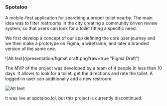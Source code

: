 <h3>Spotaloo</h3>


A mobile-first application for searching a proper toilet nearby. The main idea was to filter restrooms in the city creating a community driven review system, so that users can look for a toilet fitting a specific need.

We first develop a concept of our app defining the core user journey and we then make a prototype on Figma, a wireframe, and later a branded version of the same one.

![Alt text](/presentation/figma\ draft.png?raw=true "Figma Draft")

The MVP of the project was developed by a team of 4 people in less than 10 days. It allows to look for a toilet, get the directions and rate the toilet. A logged-in user can additionally add a new restroom.

![Alt text](/presentation/screen1.png?raw=true "Index Page with Map")

It was live at spotaloo.lol, but this project is currently discontinued.
